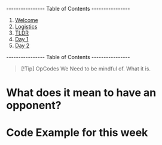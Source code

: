 ---------------- Table of Contents ---------------- 

1. [Welcome](#welcome)
2. [Logistics](#logistics)
3. [TLDR](#tldr)
4. [Day 1](#day1)
5. [Day 2](#day2)

---------------- Table of Contents ---------------- 

>[!Tip] OpCodes We Need to be mindful of.
>What it is. 
# What does it mean to have an opponent?


# Code Example for this week

